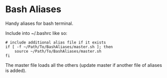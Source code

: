 # Bash Aliases

Handy aliases for bash terminal. 

Include into ~/.bashrc like so:

```
# include additional alias file if it exists
if [ -f ~/Path/To/BashAliases/master.sh ]; then
    source ~/Path/To/BashAliases/master.sh
fi
```

The master file loads all the others (update master if another file of aliases is added).

